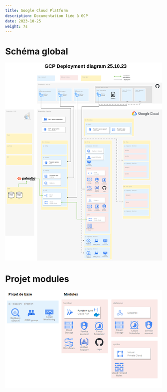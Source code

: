 ```yaml
---
title: Google Cloud Platform
description: Documentation liée à GCP
date: 2023-10-25
weight: 7s
---
```


# Schéma global

![Image alt](GCP_gitops_deployment.png)

# Projet modules

![Image alt](projet_modules.PNG)
